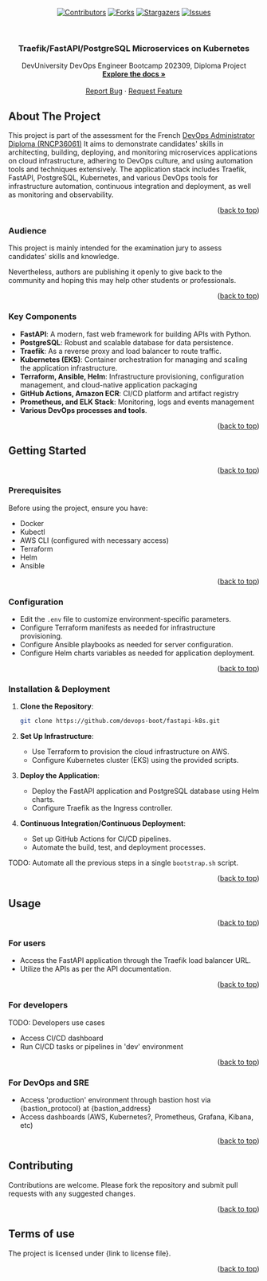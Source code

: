 <!-- Improved compatibility of back-to-top link: See: https://github.com/devops-boot/fastapi-k8s/pull/73 -->
<a name="readme-top"></a>
<!--
*** Thanks for checking out the Best-README-Template. If you have a suggestion
*** that would make this better, please fork the repo and create a pull request
*** or simply open an issue with the tag "enhancement".
*** Don't forget to give the project a star!
*** Thanks again! Now go create something AMAZING! :D
-->

<!-- PROJECT SHIELDS -->
<!--
*** I'm using markdown "reference style" links for readability.
*** Reference links are enclosed in brackets [ ] instead of parentheses ( ).
*** See the bottom of this document for the declaration of the reference variables
*** for contributors-url, forks-url, etc. This is an optional, concise syntax you may use.
*** https://www.markdownguide.org/basic-syntax/#reference-style-links
-->
<div align="center">

[![Contributors][contributors-shield]][contributors-url] [![Forks][forks-shield]][forks-url] [![Stargazers][stars-shield]][stars-url] [![Issues][issues-shield]][issues-url]
<!-- [![MIT License][license-shield]][license-url] -->
<!-- [![LinkedIn][linkedin-shield]][linkedin-url] -->

</div>


<!-- PROJECT LOGO -->
<br />
<div align="center">
  <!-- <a href="https://github.com/devops-boot/fastapi-k8s">
    <img src="images/logo.png" alt="Logo" width="80" height="80">
  </a> -->

  <h3 align="center">Traefik/FastAPI/PostgreSQL Microservices on Kubernetes</h3>

  <p align="center">
    DevUniversity DevOps Engineer Bootcamp 202309, Diploma Project
    <br />
    <a href="https://devops-boot.netlify.app/"><strong>Explore the docs »</strong></a>
    <br />
    <br />
    <!-- <a href="https://github.com/devops-boot/fastapi-k8s">View Demo</a>
    · -->
    <a href="https://github.com/devops-boot/fastapi-k8s/issues">Report Bug</a>
    ·
    <a href="https://github.com/devops-boot/fastapi-k8s/issues">Request Feature</a>
  </p>
</div>


## About The Project

This project is part of the assessment for the French [DevOps Administrator Diploma (RNCP36061)](https://www.francecompetences.fr/recherche/rncp/36061)
It aims to demonstrate candidates' skills in architecting, building, deploying, and monitoring microservices applications on cloud infrastructure, adhering to DevOps culture, and using automation tools and techniques extensively.
The application stack includes Traefik, FastAPI, PostgreSQL, Kubernetes, and various DevOps tools for infrastructure automation, continuous integration and deployment, as well as monitoring and observability.

<!-- TODO: Add architecture schema -->

<p align="right">(<a href="#readme-top">back to top</a>)</p>


### Audience

This project is mainly intended for the examination jury to assess candidates' skills and knowledge.

Nevertheless, authors are publishing it openly to give back to the community and hoping this may help other students or professionals.

<p align="right">(<a href="#readme-top">back to top</a>)</p>


### Key Components

- **FastAPI**: A modern, fast web framework for building APIs with Python.
- **PostgreSQL**: Robust and scalable database for data persistence.
- **Traefik**: As a reverse proxy and load balancer to route traffic.
- **Kubernetes (EKS)**: Container orchestration for managing and scaling the application infrastructure.
- **Terraform, Ansible, Helm**: Infrastructure provisioning, configuration management, and cloud-native application packaging
- **GitHub Actions, Amazon ECR**: CI/CD platform and artifact registry
- **Prometheus, and ELK Stack**: Monitoring, logs and events management
- **Various DevOps processes and tools**.

<p align="right">(<a href="#readme-top">back to top</a>)</p>


## Getting Started

<p align="right">(<a href="#readme-top">back to top</a>)</p>


### Prerequisites

Before using the project, ensure you have:

- Docker
- Kubectl
- AWS CLI (configured with necessary access)
- Terraform
- Helm
- Ansible

<p align="right">(<a href="#readme-top">back to top</a>)</p>


### Configuration

- Edit the `.env` file to customize environment-specific parameters.
- Configure Terraform manifests as needed for infrastructure provisioning.
- Configure Ansible playbooks as needed for server configuration.
- Configure Helm charts variables as needed for application deployment.

<p align="right">(<a href="#readme-top">back to top</a>)</p>


### Installation & Deployment

1. **Clone the Repository**:

   ```bash
   git clone https://github.com/devops-boot/fastapi-k8s.git
   ```

2. **Set Up Infrastructure**:
   - Use Terraform to provision the cloud infrastructure on AWS.
   - Configure Kubernetes cluster (EKS) using the provided scripts.

3. **Deploy the Application**:
   - Deploy the FastAPI application and PostgreSQL database using Helm charts.
   - Configure Traefik as the Ingress controller.

4. **Continuous Integration/Continuous Deployment**:
   - Set up GitHub Actions for CI/CD pipelines.
   - Automate the build, test, and deployment processes.

TODO: Automate all the previous steps in a single `bootstrap.sh` script.

<p align="right">(<a href="#readme-top">back to top</a>)</p>


## Usage

<p align="right">(<a href="#readme-top">back to top</a>)</p>


<!-- ### Run {Project Name}

1. {Write the step here.}
2. {Write the step here.}

<p align="right">(<a href="#readme-top">back to top</a>)</p>-->


### For users

- Access the FastAPI application through the Traefik load balancer URL.
- Utilize the APIs as per the API documentation.

<p align="right">(<a href="#readme-top">back to top</a>)</p>


### For developers

TODO: Developers use cases
- Access CI/CD dashboard
- Run CI/CD tasks or pipelines in 'dev' environment

<p align="right">(<a href="#readme-top">back to top</a>)</p>


### For DevOps and SRE

- Access 'production' environment through bastion host via {bastion_protocol} at {bastion_address}
- Access dashboards (AWS, Kubernetes?, Prometheus, Grafana, Kibana, etc)

<p align="right">(<a href="#readme-top">back to top</a>)</p>


<!-- ### Troubleshoot {Project Name}

1. {Write the step here.}
2. {Write the step here.} 

<table>
  <tr>
   <td>
    Issue
   </td>
   <td>
    Solution
   </td>
  </tr>
  <tr>
   <td>
    {Describe the issue here}
   </td>
   <td>
    {Write solution here}
   </td>
  </tr>
  <tr>
   <td>
    {Describe the issue here}
   </td>
   <td>
    {Write solution here}
   </td>
  </tr>
  <tr>
   <td>
    {Describe the issue here}
   </td>
   <td>
    {Write solution here}
   </td>
  </tr>
</table>



Other troubleshooting supports:
* {Link to FAQs}
* {Link to runbooks}
* {Link to other relevant support information}

<p align="right">(<a href="#readme-top">back to top</a>)</p> -->


## Contributing

<!-- {Include a link to your contributing guide here. If you do not have a contributing guide, incorporate the information in the README.} -->

Contributions are welcome. Please fork the repository and submit pull requests with any suggested changes.

<p align="right">(<a href="#readme-top">back to top</a>)</p>


<!-- ## Additional documentation

{Include links and brief descriptions to additional documentation. Examples provided in README template guide.}

For more information:

* Reference link 1
* Reference link 2
* Reference link 3... -->


<!-- ## How to get help

{Include links and brief descriptions for support resources. Examples provided in README template guide.}

* Reference link 1
* Reference link 2
* Reference link 3... -->


## Terms of use

The project is licensed under {link to license file}.

<p align="right">(<a href="#readme-top">back to top</a>)</p>


<!-- ## Contact

- Your Name - [your-email@example.com]
- Project Link: [repository-url]

<p align="right">(<a href="#readme-top">back to top</a>)</p> -->


<!-- ## Acknowledgments

Use this space to list resources you find helpful and would like to give credit to. I've included a few of my favorites to kick things off!

* [Choose an Open Source License](https://choosealicense.com)
* [GitHub Emoji Cheat Sheet](https://www.webpagefx.com/tools/emoji-cheat-sheet)
* [Malven's Flexbox Cheatsheet](https://flexbox.malven.co/)
* [Malven's Grid Cheatsheet](https://grid.malven.co/)
* [Img Shields](https://shields.io)
* [GitHub Pages](https://pages.github.com)
* [Font Awesome](https://fontawesome.com)
* [React Icons](https://react-icons.github.io/react-icons/search)

<p align="right">(<a href="#readme-top">back to top</a>)</p> -->



<!-- MARKDOWN LINKS & IMAGES -->
<!-- https://www.markdownguide.org/basic-syntax/#reference-style-links -->
[contributors-shield]: https://img.shields.io/github/contributors/devops-boot/fastapi-k8s.svg?style=for-the-badge
[contributors-url]: https://github.com/devops-boot/fastapi-k8s/graphs/contributors
[forks-shield]: https://img.shields.io/github/forks/devops-boot/fastapi-k8s.svg?style=for-the-badge
[forks-url]: https://github.com/devops-boot/fastapi-k8s/network/members
[stars-shield]: https://img.shields.io/github/stars/devops-boot/fastapi-k8s.svg?style=for-the-badge
[stars-url]: https://github.com/devops-boot/fastapi-k8s/stargazers
[issues-shield]: https://img.shields.io/github/issues/devops-boot/fastapi-k8s.svg?style=for-the-badge
[issues-url]: https://github.com/devops-boot/fastapi-k8s/issues
[license-shield]: https://img.shields.io/github/license/devops-boot/fastapi-k8s.svg?style=for-the-badge
[license-url]: https://github.com/devops-boot/fastapi-k8s/blob/master/LICENSE.txt
[linkedin-shield]: https://img.shields.io/badge/-LinkedIn-black.svg?style=for-the-badge&logo=linkedin&colorB=555
[linkedin-url]: https://linkedin.com/in/othneildrew
[product-screenshot]: images/screenshot.png

 <!-- Explore other templates from [The Good Docs Project](https://thegooddocsproject.dev/). Use our [feedback form](https://thegooddocsproject.dev/feedback/?template=Readme) to give feedback on this template. -->
